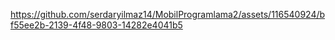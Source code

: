 

https://github.com/serdaryilmaz14/MobilProgramlama2/assets/116540924/bf55ee2b-2139-4f48-9803-14282e4041b5

